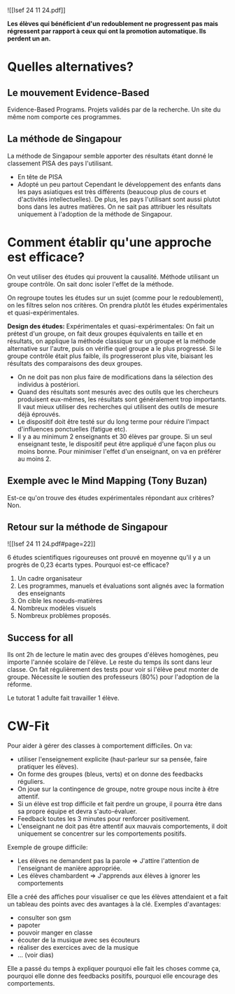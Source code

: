 ![[Isef 24 11 24.pdf]]

**Les élèves qui bénéficient d'un redoublement ne progressent pas mais régressent par rapport à ceux qui ont la promotion automatique. Ils perdent un an.**

# Quelles alternatives?
## Le mouvement Evidence-Based
Evidence-Based Programs. Projets validés par de la recherche. Un site du même nom comporte ces programmes.

## La méthode de Singapour
La méthode de Singapour semble apporter des résultats étant donné le classement PISA des pays l'utilisant.
- En tête de PISA
- Adopté un peu partout
Cependant le développement des enfants dans les pays asiatiques est très différents (beaucoup plus de cours et d'activités intellectuelles). De plus, les pays l'utilisant sont aussi plutot bons dans les autres matières. On ne sait pas attribuer les résultats uniquement à l'adoption de la méthode de Singapour.

# Comment établir qu'une approche est efficace?
On veut utiliser des études qui prouvent la causalité. Méthode utilisant un groupe contrôle. On sait donc isoler l'effet de la méthode.

On regroupe toutes les études sur un sujet (comme pour le redoublement), on les filtres selon nos critères. On prendra plutôt les études expérimentales et quasi-expérimentales.

**Design des études:**
Expérimentales et quasi-expérimentales:
On fait un prétest d'un groupe, on fait deux groupes équivalents en taille et en résultats, on applique la méthode classique sur un groupe et la méthode alternative sur l'autre, puis on vérifie quel groupe a le plus progressé.
Si le groupe contrôle était plus faible, ils progresseront plus vite, biaisant les résultats des comparaisons des deux groupes.

- On ne doit pas non plus faire de modifications dans la sélection des individus à postériori.
- Quand des résultats sont mesurés avec des outils que les chercheurs produisent eux-mêmes, les résultats sont généralement trop importants. Il vaut mieux utiliser des recherches qui utilisent des outils de mesure déjà éprouvés.
- Le dispositif doit être testé sur du long terme pour réduire l'impact d'influences ponctuelles (fatigue etc).
- Il y a au minimum 2 enseignants et 30 élèves par groupe. Si un seul enseignant teste, le dispositif peut être appliqué d'une façon plus ou moins bonne. Pour minimiser l'effet d'un enseignant, on va en préférer au moins 2. 

## Exemple avec le Mind Mapping (Tony Buzan)
Est-ce qu'on trouve des études expérimentales répondant aux critères? Non.

## Retour sur la méthode de Singapour

![[Isef 24 11 24.pdf#page=22]]



6 études scientifiques rigoureuses ont prouvé en moyenne qu'il y a un progrès de 0,23 écarts types. 
Pourquoi est-ce efficace?
1) Un cadre organisateur
2) Les programmes, manuels et évaluations sont alignés avec la formation des enseignants
3) On cible les noeuds-matières
4) Nombreux modèles visuels
5) Nombreux problèmes proposés.

## Success for all
Ils ont 2h de lecture le matin avec des groupes d'élèves homogènes, peu importe l'année scolaire de l'élève. Le reste du temps ils sont dans leur classe. On fait régulièrement des tests pour voir si l'élève peut monter de groupe. Nécessite le soutien des professeurs (80%) pour l'adoption de la réforme.

Le tutorat
1 adulte fait travailler 1 élève. 

# CW-Fit
Pour aider à gérer des classes à comportement difficiles.
On va:
- utiliser l'enseignement explicite (haut-parleur sur sa pensée, faire pratiquer les élèves).
- On forme des groupes (bleus, verts) et on donne des feedbacks réguliers.
- On joue sur la contingence de groupe, notre groupe nous incite à être attentif.
- Si un élève est trop difficile et fait perdre un groupe, il pourra être dans sa propre équipe et devra s'auto-évaluer.
- Feedback toutes les 3 minutes pour renforcer positivement.
- L'enseignant ne doit pas être attentif aux mauvais comportements, il doit uniquement se concentrer sur les comportements positifs.

Exemple de groupe difficile:
- Les élèves ne demandent pas la parole => J'attire l'attention de l'enseignant de manière appropriée.
- Les élèves chambardent => J'apprends aux élèves à ignorer les comportements

Elle a créé des affiches pour visualiser ce que les élèves attendaient et a fait un tableau des points avec des avantages à la clé.
Exemples d'avantages:
- consulter son gsm
- papoter
- pouvoir manger en classe
- écouter de la musique avec ses écouteurs
- réaliser des exercices avec de la musique
- ... (voir dias)

Elle a passé du temps à expliquer pourquoi elle fait les choses comme ça, pourquoi elle donne des feedbacks positifs, pourquoi elle encourage des comportements.




